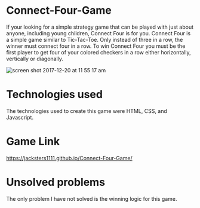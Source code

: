 <h1>Connect-Four-Game</h1>

If your looking for a simple strategy game that can be played with just about anyone, including young children, Connect Four is for you. Connect Four is a simple game similar to Tic-Tac-Toe. Only instead of three in a row, the winner must connect four in a row. To win Connect Four you must be the first player to get four of your colored checkers in a row either horizontally, vertically or diagonally.

![screen shot 2017-12-20 at 11 55 17 am](https://user-images.githubusercontent.com/33438947/34225871-c0606c72-e57c-11e7-8fce-b0092d125565.png)

<h1>Technologies used</h1>

The technologies used to create this game were HTML, CSS, and Javascript.

<h1>Game Link</h1>

https://jacksters1111.github.io/Connect-Four-Game/

<h1>Unsolved problems</h1>

The only problem I have not solved is the winning logic for this game.
